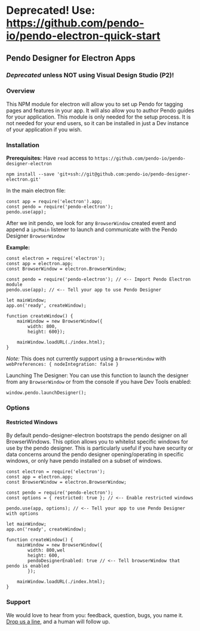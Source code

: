 # Deprecated! Use: https://github.com/pendo-io/pendo-electron-quick-start ##

## Pendo Designer for Electron Apps ##
### _**Deprecated**_ unless NOT using Visual Design Studio (P2)! ###
### Overview ###
 This NPM module for electron will allow you to set up Pendo for tagging pages and features in your app. It will also allow you to author Pendo guides for your application.  This module is only needed for the setup process. It is not needed for your end users, so it can be installed in just a Dev instance of your application if you wish.

### Installation ###
**Prerequisites:**
Have `read` access to 
`https://github.com/pendo-io/pendo-designer-electron`

    npm install --save 'git+ssh://git@github.com:pendo-io/pendo-designer-electron.git'
    
In the main electron file:

    const app = require('electron').app;
    const pendo = require('pendo-electron');
    pendo.use(app);


 After we init pendo, we look for any `BrowserWindow` created event and append a  `ipcMain` listener to launch and communicate with the Pendo Designer `BrowserWindow`


**Example:**

    const electron = require('electron');
    const app = electron.app;
    const BrowserWindow = electron.BrowserWindow;

    const pendo = require('pendo-electron'); // <-- Import Pendo Electron module
    pendo.use(app); // <-- Tell your app to use Pendo Designer
    
    let mainWindow;    
    app.on('ready', createWindow);
    
    function createWindow() {
        mainWindow = new BrowserWindow({
	        width: 800,
            height: 600});
    
        mainWindow.loadURL(./index.html);    
    }
    
*Note:*
This does not currently support using a `BrowserWindow` with     `webPreferences: { nodeIntegration: false }`

Launching The Designer:
You can use this function to launch the designer from any `BrowserWindow` or from the console if you have Dev Tools enabled:
 
    window.pendo.launchDesigner();

### Options ##

#### Restricted Windows ####
 By default pendo-designer-electron bootstraps the pendo designer on all BrowserWindows. This option allows you to whitelist specific windows for use by the pendo designer. This is particularly useful if you have security or data concerns around the pendo designer opening/operating in specific windows, or only have pendo installed on a subset of windows.

    const electron = require('electron');
    const app = electron.app;
    const BrowserWindow = electron.BrowserWindow;

    const pendo = require('pendo-electron'); 
    const options = { restricted: true }; // <-- Enable restricted windows 
        
    pendo.use(app, options); // <-- Tell your app to use Pendo Designer with options
    
    let mainWindow;    
    app.on('ready', createWindow);
    
    function createWindow() {
        mainWindow = new BrowserWindow({
            width: 800,wel
            height: 600,
            pendoDesignerEnabled: true // <-- Tell browserWindow that pendo is enabled
            });
    
        mainWindow.loadURL(./index.html);    
    }
     

### Support ###

We would love to hear from you: feedback, question, bugs, you name it. [Drop us a line](mailto:help@pendo.io), and a human will follow up. 

